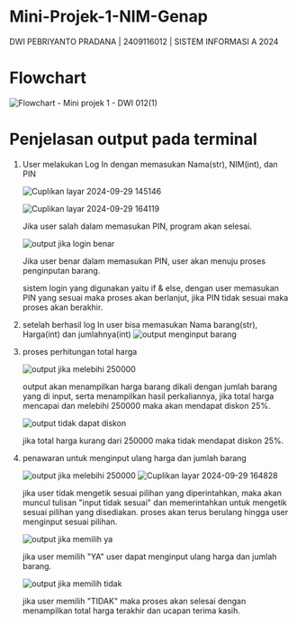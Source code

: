 # Mini-Projek-1-NIM-Genap
DWI PEBRIYANTO PRADANA | 2409116012 | SISTEM INFORMASI A 2024

# Flowchart
![Flowchart - Mini projek 1 - DWI 012(1)](https://github.com/user-attachments/assets/688a548c-7072-484e-a4fb-521541a0d4f8)

# Penjelasan output pada terminal
1. User melakukan Log In dengan memasukan Nama(str), NIM(int), dan PIN
   
   ![Cuplikan layar 2024-09-29 145146](https://github.com/user-attachments/assets/f84b1ea0-fb32-4865-940e-8ed66ee8aec0)

   ![Cuplikan layar 2024-09-29 164119](https://github.com/user-attachments/assets/aff98bf0-58a6-4fe0-97d1-805a630d15f8)

   Jika user salah dalam memasukan PIN, program akan selesai.
   
   ![output jika login benar](https://github.com/user-attachments/assets/346bc002-6274-4e26-bbd6-13b59bd40ef4)

   Jika user benar dalam memasukan PIN, user akan menuju proses penginputan barang.

   sistem login yang digunakan yaitu if & else, dengan user memasukan PIN yang sesuai maka proses akan berlanjut, jika PIN tidak sesuai maka proses akan berakhir.

   
2. setelah berhasil log In user bisa memasukan Nama barang(str), Harga(int) dan jumlahnya(int)
   ![output menginput barang](https://github.com/user-attachments/assets/4b470f29-c075-410b-be15-acead3c34fee)



3. proses perhitungan total harga
   
   ![output jika melebihi 250000](https://github.com/user-attachments/assets/5c7c6030-1cd3-43b9-9797-386fc4af8957)

   output akan menampilkan harga barang dikali dengan jumlah barang yang di input, serta menampilkan hasil perkaliannya, jika total harga mencapai dan melebihi 250000 maka akan mendapat diskon 25%.

   ![output tidak dapat diskon](https://github.com/user-attachments/assets/56009874-f670-4e3d-a525-d475de7ab56d)

   jika total harga kurang dari 250000 maka tidak mendapat diskon 25%.


4. penawaran untuk menginput ulang harga dan jumlah barang
   
   ![output jika melebihi 250000](https://github.com/user-attachments/assets/8fe3ae12-2bf8-43e3-bd68-9d686a1efa08)
   ![Cuplikan layar 2024-09-29 164828](https://github.com/user-attachments/assets/8e4c2a41-4c28-4569-afb8-4597cc35e4f2)

   jika user tidak mengetik sesuai pilihan yang diperintahkan, maka akan muncul tulisan "input tidak sesuai" dan memerintahkan untuk mengetik sesuai pilihan yang disediakan. proses akan terus berulang hingga user menginput sesuai pilihan.
   

   ![output jika memilih ya](https://github.com/user-attachments/assets/9058acc0-3547-4393-b5be-ac346bfe557b)

   jika user memilih "YA" user dapat menginput ulang harga dan jumlah barang.
   

   ![output jika memilih tidak](https://github.com/user-attachments/assets/5017e925-44fa-452d-884f-bc68ae151ed9)

   jika user memilih "TIDAK" maka proses akan selesai dengan menampilkan total harga terakhir dan ucapan terima kasih.
